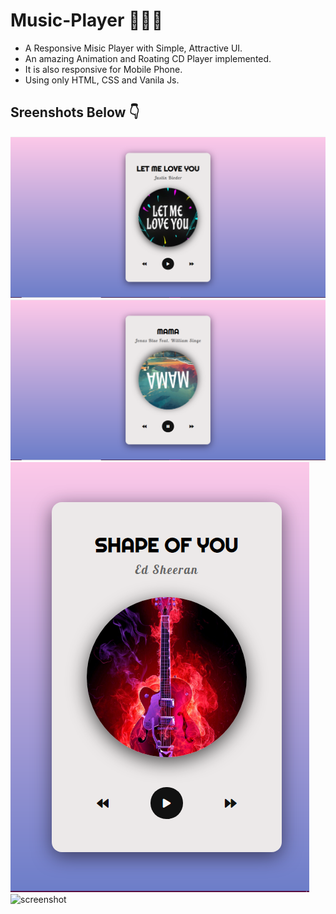 # Music-Player 🎵🎼🎵

- A Responsive Misic Player with Simple, Attractive UI.
- An amazing Animation and Roating CD Player implemented.
- It is also responsive for Mobile Phone.
- Using only HTML, CSS and Vanila Js.

## Sreenshots Below 👇

![screenshot](https://github.com/blackcodding/Music-Player/blob/master/screenshot-1.PNG)
![screenshot](https://github.com/blackcodding/Music-Player/blob/master/screenshot-2.PNG)
![screenshot](https://github.com/blackcodding/Music-Player/blob/master/screenshot-3.PNG)
![screenshot](https://github.com/blackcodding/Music-Player/blob/master/MusicPlayer-Gif.gif)
